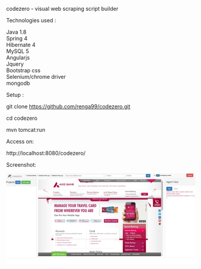 
codezero - visual web scraping script builder

Technologies used :

Java 1.8<br />
Spring 4<br />
Hibernate 4<br />
MySQL 5<br />
Angularjs<br />
Jquery<br />
Bootstrap css<br />
Selenium/chrome driver<br />
mongodb

Setup :

git clone https://github.com/renga99/codezero.git<br />

cd codezero<br />

mvn tomcat:run<br />

Access on:

http://localhost:8080/codezero/

Screenshot:

![Alt text](https://raw.githubusercontent.com/renga99/codezero/master/codezero/screenshots/frontend.jpg?raw=true)
